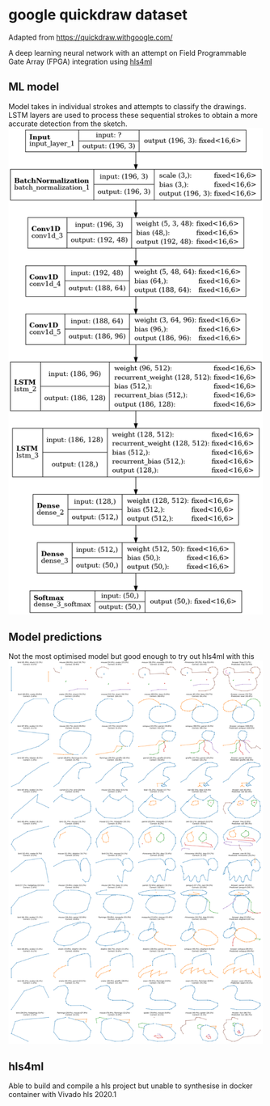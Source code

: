 # google quickdraw dataset
Adapted from https://quickdraw.withgoogle.com/

A deep learning neural network with an attempt on Field Programmable Gate Array (FPGA) integration using [hls4ml](https://github.com/fastmachinelearning/hls4ml)

## ML model
Model takes in individual strokes and attempts to classify the drawings. LSTM layers are used to process these sequential strokes to obtain a more accurate detection from the sketch.
![layers](images/ml.png)

## Model predictions
Not the most optimised model but good enough to try out hls4ml with this
![sketch](images/plot_output.png)

## hls4ml
Able to build and compile a hls project but unable to synthesise in docker container with Vivado hls 2020.1
